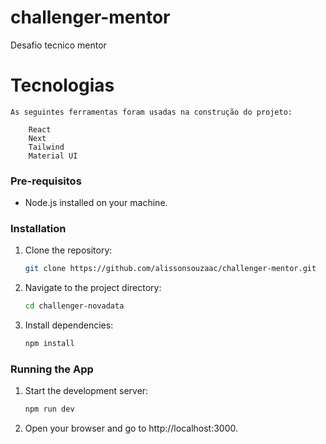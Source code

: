 # challenger-mentor

Desafio tecnico mentor

# Tecnologias

    As seguintes ferramentas foram usadas na construção do projeto:

        React
        Next
        Tailwind
        Material UI

### Pre-requisitos

- Node.js installed on your machine.

### Installation

1. Clone the repository:

   ```bash
   git clone https://github.com/alissonsouzaac/challenger-mentor.git

   ```

2. Navigate to the project directory:

   ```bash
   cd challenger-novadata

   ```

3. Install dependencies:

   ```bash
   npm install
   ```

### Running the App

1. Start the development server:

   ```bash
   npm run dev
   ```

2. Open your browser and go to http://localhost:3000.
